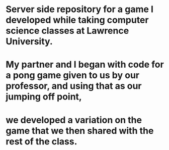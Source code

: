 # Server side repository for a game I developed while taking computer science classes at Lawrence University.
# My partner and I began with code for a pong game given to us by our professor, and using that as our jumping off point,
# we developed a variation on the game that we then shared with the rest of the class.
